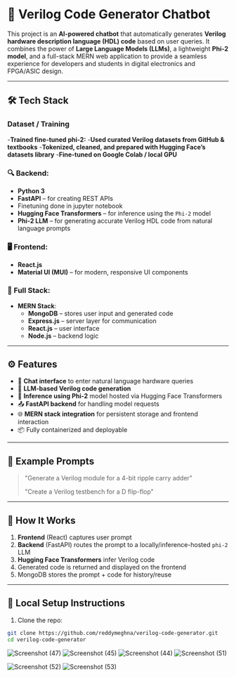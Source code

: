 # 🤖 Verilog Code Generator Chatbot

This project is an **AI-powered chatbot** that automatically generates **Verilog hardware description language (HDL) code** based on user queries. It combines the power of **Large Language Models (LLMs)**, a lightweight **Phi-2 model**, and a full-stack MERN web application to provide a seamless experience for developers and students in digital electronics and FPGA/ASIC design.

---

## 🛠️ Tech Stack



### Dataset / Training 
-**Trained fine-tuned phi-2:**
-**Used curated Verilog datasets from GitHub & textbooks**
-**Tokenized, cleaned, and prepared with Hugging Face’s datasets library**
-**Fine-tuned on Google Colab / local GPU**

### 🔍 Backend:
- **Python 3**
- **FastAPI** – for creating REST APIs
- Finetuning done in jupyter notebook
- **Hugging Face Transformers** – for inference using the `Phi-2` model
- **Phi-2 LLM** – for generating accurate Verilog HDL code from natural language prompts

### 🖥️ Frontend:
- **React.js**
- **Material UI (MUI)** – for modern, responsive UI components

### 🧠 Full Stack:
- **MERN Stack**:
  - **MongoDB** – stores user input and generated code
  - **Express.js** – server layer for communication
  - **React.js** – user interface
  - **Node.js** – backend logic

---

## ⚙️ Features

- 🧾 **Chat interface** to enter natural language hardware queries
- 🔁 **LLM-based Verilog code generation**
- 🧠 **Inference using Phi-2** model hosted via Hugging Face Transformers
- 📤 **FastAPI backend** for handling model requests
- 🌐 **MERN stack integration** for persistent storage and frontend interaction
- 📦 Fully containerized and deployable

---

## 💬 Example Prompts

> "Generate a Verilog module for a 4-bit ripple carry adder"  
>  
> "Create a Verilog testbench for a D flip-flop"

---

## 🚀 How It Works

1. **Frontend** (React) captures user prompt
2. **Backend** (FastAPI) routes the prompt to a locally/inference-hosted `phi-2` LLM
3. **Hugging Face Transformers** infer Verilog code
4. Generated code is returned and displayed on the frontend
5. MongoDB stores the prompt + code for history/reuse

---

## 🧪 Local Setup Instructions

1. Clone the repo:

```bash
git clone https://github.com/reddymeghna/verilog-code-generator.git
cd verilog-code-generator
```

![Screenshot (47)](https://github.com/user-attachments/assets/2244e7f0-7d7c-4347-ac39-fd1f0fc3031e)
![Screenshot (45)](https://github.com/user-attachments/assets/10a39432-e945-4ec6-9771-0c23bbf370cd)
![Screenshot (44)](https://github.com/user-attachments/assets/902b89b5-dc08-40eb-9508-36a756be5f80)
![Screenshot (51)](https://github.com/user-attachments/assets/bd1ebdee-3f0c-40f4-8481-4525931f6aaf)

![Screenshot (52)](https://github.com/user-attachments/assets/47bcac7d-b0e0-467d-9f0b-6a9091b0de70)
![Screenshot (53)](https://github.com/user-attachments/assets/768ef7ad-ca7c-4d07-bcde-4358542ceba8)

